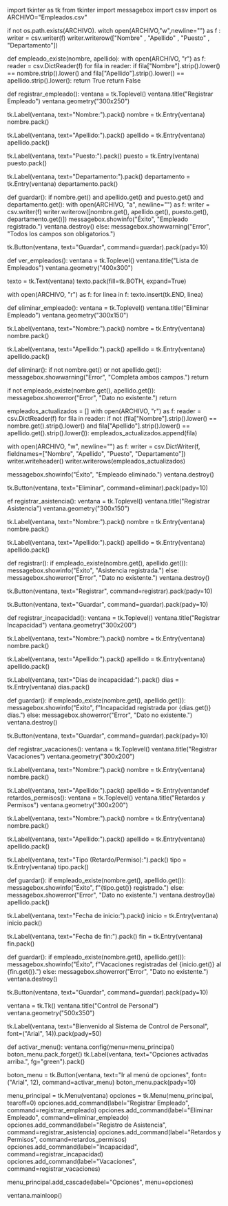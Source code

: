 import tkinter as tk
from tkinter import messagebox
import cssv
import os 
ARCHIVO="Empleados.csv"


if not os.path.exists(ARCHIVO).
witch open(ARCHIVO,"w",newline="") as f :
 writer =  csv.writer(f)
 writer.writerow(["Nombre" , "Apellido" , "Puesto" , "Departamento"])

 
 def empleado_existe(nombre, apellido):
    with open(ARCHIVO, "r") as f:
        reader = csv.DictReader(f)
        for fila in reader:
            if fila["Nombre"].strip().lower() == nombre.strip().lower() and fila["Apellido"].strip().lower() == apellido.strip().lower():
                return True
    return False

def registrar_empleado():
    ventana = tk.Toplevel()
    ventana.title("Registrar Empleado")
    ventana.geometry("300x250")

 tk.Label(ventana, text="Nombre:").pack()
    nombre = tk.Entry(ventana)
    nombre.pack() 
    
   tk.Label(ventana, text="Apellido:").pack()
    apellido = tk.Entry(ventana)
    apellido.pack()

   tk.Label(ventana, text="Puesto:").pack()
    puesto = tk.Entry(ventana)
    puesto.pack()
    
   tk.Label(ventana, text="Departamento:").pack()
    departamento = tk.Entry(ventana)
    departamento.pack()

   def guardar():
        if nombre.get() and apellido.get() and puesto.get() and departamento.get():
            with open(ARCHIVO, "a", newline="") as f:
                writer = csv.writer(f)
                writer.writerow([nombre.get(), apellido.get(), puesto.get(), departamento.get()])
            messagebox.showinfo("Éxito", "Empleado registrado.")
            ventana.destroy()
        else:
            messagebox.showwarning("Error", "Todos los campos son obligatorios.")

   tk.Button(ventana, text="Guardar", command=guardar).pack(pady=10)

   
def ver_empleados():
    ventana = tk.Toplevel()
    ventana.title("Lista de Empleados")
    ventana.geometry("400x300")

   texto = tk.Text(ventana)
    texto.pack(fill=tk.BOTH, expand=True)

   with open(ARCHIVO, "r") as f:
        for linea in f:
            texto.insert(tk.END, linea)

    
def eliminar_empleado():
    ventana = tk.Toplevel()
    ventana.title("Eliminar Empleado")
    ventana.geometry("300x150")

   tk.Label(ventana, text="Nombre:").pack()
    nombre = tk.Entry(ventana)
    nombre.pack()

   tk.Label(ventana, text="Apellido:").pack()
    apellido = tk.Entry(ventana)
    apellido.pack()   

   def eliminar():
        if not nombre.get() or not apellido.get():
            messagebox.showwarning("Error", "Completa ambos campos.")
            return

   if not empleado_existe(nombre.get(), apellido.get()):
            messagebox.showerror("Error", "Dato no existente.")
            return

   empleados_actualizados = []
        with open(ARCHIVO, "r") as f:
            reader = csv.DictReader(f)
            for fila in reader:
                if not (fila["Nombre"].strip().lower() == nombre.get().strip().lower() and 
                        fila["Apellido"].strip().lower() == apellido.get().strip().lower()):
                    empleados_actualizados.append(fila)

    
   with open(ARCHIVO, "w", newline="") as f:
            writer = csv.DictWriter(f, fieldnames=["Nombre", "Apellido", "Puesto", "Departamento"])
            writer.writeheader()
            writer.writerows(empleados_actualizados)

   messagebox.showinfo("Éxito", "Empleado eliminado.")
        ventana.destroy()

   tk.Button(ventana, text="Eliminar", command=eliminar).pack(pady=10)

   ef registrar_asistencia():
    ventana = tk.Toplevel()
    ventana.title("Registrar Asistencia")
    ventana.geometry("300x150")

   tk.Label(ventana, text="Nombre:").pack()
    nombre = tk.Entry(ventana)
    nombre.pack()

   tk.Label(ventana, text="Apellido:").pack()
    apellido = tk.Entry(ventana)
    apellido.pack()

   def registrar():
        if empleado_existe(nombre.get(), apellido.get()):
            messagebox.showinfo("Éxito", "Asistencia registrada.")
        else:
            messagebox.showerror("Error", "Dato no existente.")
        ventana.destroy()

   tk.Button(ventana, text="Registrar", command=registrar).pack(pady=10)


   tk.Button(ventana, text="Guardar", command=guardar).pack(pady=10)

def registrar_incapacidad():
    ventana = tk.Toplevel()
    ventana.title("Registrar Incapacidad")
    ventana.geometry("300x200")

   tk.Label(ventana, text="Nombre:").pack()
    nombre = tk.Entry(ventana)
    nombre.pack()

   tk.Label(ventana, text="Apellido:").pack()
    apellido = tk.Entry(ventana)
    apellido.pack()

   tk.Label(ventana, text="Días de incapacidad:").pack()
    dias = tk.Entry(ventana)
    dias.pack()

 def guardar():
        if empleado_existe(nombre.get(), apellido.get()):
            messagebox.showinfo("Éxito", f"Incapacidad registrada por {dias.get()} días.")
        else:
            messagebox.showerror("Error", "Dato no existente.")
        ventana.destroy()

   tk.Button(ventana, text="Guardar", command=guardar).pack(pady=10)

def registrar_vacaciones():
    ventana = tk.Toplevel()
    ventana.title("Registrar Vacaciones")
    ventana.geometry("300x200")

   tk.Label(ventana, text="Nombre:").pack()
    nombre = tk.Entry(ventana)
    nombre.pack()

   tk.Label(ventana, text="Apellido:").pack()
    apellido = tk.Entry(ventandef retardos_permisos():
    ventana = tk.Toplevel()
    ventana.title("Retardos y Permisos")
    ventana.geometry("300x200")

   tk.Label(ventana, text="Nombre:").pack()
    nombre = tk.Entry(ventana)
    nombre.pack()

   tk.Label(ventana, text="Apellido:").pack()
    apellido = tk.Entry(ventana)
    apellido.pack()

   tk.Label(ventana, text="Tipo (Retardo/Permiso):").pack()
    tipo = tk.Entry(ventana)
    tipo.pack()

   def guardar():
        if empleado_existe(nombre.get(), apellido.get()):
            messagebox.showinfo("Éxito", f"{tipo.get()} registrado.")
        else:
            messagebox.showerror("Error", "Dato no existente.")
        ventana.destroy()a)
    apellido.pack()

   tk.Label(ventana, text="Fecha de inicio:").pack()
    inicio = tk.Entry(ventana)
    inicio.pack()

   tk.Label(ventana, text="Fecha de fin:").pack()
    fin = tk.Entry(ventana)
    fin.pack()

   def guardar():
        if empleado_existe(nombre.get(), apellido.get()):
            messagebox.showinfo("Éxito", f"Vacaciones registradas del {inicio.get()} al {fin.get()}.")
        else:
            messagebox.showerror("Error", "Dato no existente.")
        ventana.destroy()

   tk.Button(ventana, text="Guardar", command=guardar).pack(pady=10)

   ventana = tk.Tk()
ventana.title("Control de Personal")
ventana.geometry("500x350")

tk.Label(ventana, text="Bienvenido al Sistema de Control de Personal", font=("Arial", 14)).pack(pady=50)


def activar_menu():
    ventana.config(menu=menu_principal)
    boton_menu.pack_forget()
    tk.Label(ventana, text="Opciones activadas arriba.", fg="green").pack()

boton_menu = tk.Button(ventana, text="Ir al menú de opciones", font=("Arial", 12), command=activar_menu)
boton_menu.pack(pady=10)

menu_principal = tk.Menu(ventana)
opciones = tk.Menu(menu_principal, tearoff=0)
opciones.add_command(label="Registrar Empleado", command=registrar_empleado)
opciones.add_command(label="Eliminar Empleado", command=eliminar_empleado)
opciones.add_command(label="Registro de Asistencia", command=registrar_asistencia)
opciones.add_command(label="Retardos y Permisos", command=retardos_permisos)
opciones.add_command(label="Incapacidad", command=registrar_incapacidad)
opciones.add_command(label="Vacaciones", command=registrar_vacaciones)

menu_principal.add_cascade(label="Opciones", menu=opciones)

ventana.mainloop()



    
  
    
    
    
